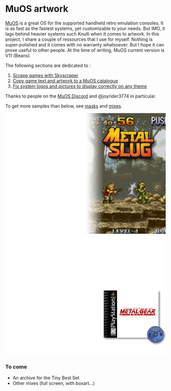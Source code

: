 # MuOS artwork

[MuOS](https://muos.dev) is a great OS for the supported handheld retro emulation consoles. It is as fast as the fastest systems, yet customizable to your needs. But IMO, it lags behind heavier systems such Knulli when it comes to artwork. In this project, I share a couple of ressources that I use for myself. Nothing is super-polished and it comes with no warranty whatsoever. But I hope it can prove useful to other people. At the time of writing, MuOS current version is V11 (Beans).

The following sections are dedicated to :

1. [Scrape games with Skyscraper](https://github.com/gerpy/muos-artwork/tree/master/games-scraping)
2. [Copy game text and artwork to a MuOS catalogue](https://github.com/gerpy/muos-artwork/tree/master/build-catalogue)
3. [Fix system logos and pictures to display correctly on any theme](https://github.com/gerpy/muos-artwork/tree/master/system-outline)

Thanks to people on the [MuOS Discord](https://discord.gg/USS5ybVtDz) and @joyrider3774 in particular.

To get more samples than below, see [masks](https://github.com/gerpy/muos-artwork/tree/master/games-scraping/masks) and [mixes](https://github.com/gerpy/muos-artwork/tree/master/games-scraping/mixes).

<kbd>
  <img src="games-scraping/masks/samples/mslug-muos-grain-low.png">


  <img src="games-scraping/mixes/samples/simple-box-cart.png">
</kbd>

### To come

- An archive for the Tiny Best Set
- Other mixes (full screen, with boxart...)


